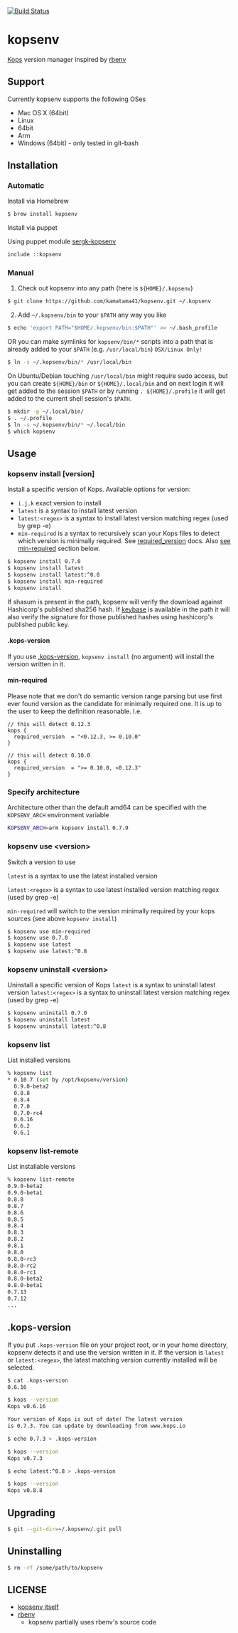 [![Build Status](https://travis-ci.org/kamatama41/kopsenv.svg?branch=master)](https://travis-ci.org/kamatama41/kopsenv)

# kopsenv
[Kops](https://www.kops.io/) version manager inspired by [rbenv](https://github.com/rbenv/rbenv)

## Support
Currently kopsenv supports the following OSes
- Mac OS X (64bit)
- Linux
 - 64bit
 - Arm
- Windows (64bit) - only tested in git-bash

## Installation
### Automatic
Install via Homebrew

  ```sh
  $ brew install kopsenv
  ```

Install via puppet

Using puppet module [sergk-kopsenv](https://github.com/SergK/puppet-kopsenv)

```sh
include ::kopsenv
```

### Manual
1. Check out kopsenv into any path (here is `${HOME}/.kopsenv`)

  ```sh
  $ git clone https://github.com/kamatama41/kopsenv.git ~/.kopsenv
  ```

2. Add `~/.kopsenv/bin` to your `$PATH` any way you like

  ```sh
  $ echo 'export PATH="$HOME/.kopsenv/bin:$PATH"' >> ~/.bash_profile
  ```

  OR you can make symlinks for `kopsenv/bin/*` scripts into a path that is already added to your `$PATH` (e.g. `/usr/local/bin`) `OSX/Linux Only!`

  ```sh
  $ ln -s ~/.kopsenv/bin/* /usr/local/bin
  ```
  
  On Ubuntu/Debian touching `/usr/local/bin` might require sudo access, but you can create `${HOME}/bin` or `${HOME}/.local/bin` and on next login it will get added to the session `$PATH`
  or by running `. ${HOME}/.profile` it will get added to the current shell session's `$PATH`.
  
  ```sh
  $ mkdir -p ~/.local/bin/
  $ . ~/.profile
  $ ln -s ~/.kopsenv/bin/* ~/.local/bin
  $ which kopsenv
  ```
  

## Usage
### kopsenv install [version]
Install a specific version of Kops. Available options for version:
- `i.j.k` exact version to install
- `latest` is a syntax to install latest version
- `latest:<regex>` is a syntax to install latest version matching regex (used by grep -e)
- `min-required` is a syntax to recursively scan your Kops files to detect which version is minimally required. See [required_version](https://www.kops.io/docs/configuration/kops.html) docs. Also [see min-required](#min-required) section below.

```sh
$ kopsenv install 0.7.0
$ kopsenv install latest
$ kopsenv install latest:^0.8
$ kopsenv install min-required
$ kopsenv install
```

If shasum is present in the path, kopsenv will verify the download against Hashicorp's published sha256 hash. If [keybase](https://keybase.io/) is available in the path it will also verify the signature for those published hashes using hashicorp's published public key.

#### .kops-version
If you use [.kops-version](#kops-version), `kopsenv install` (no argument) will install the version written in it.

#### min-required

Please note that we don't do semantic version range parsing but use first ever found version as the candidate for minimally required one. It is up to the user to keep the definition reasonable. I.e.
```
// this will detect 0.12.3
kops {
  required_version  = "<0.12.3, >= 0.10.0"
}
```

```
// this will detect 0.10.0
kops {
  required_version  = ">= 0.10.0, <0.12.3"
}
```


### Specify architecture

Architecture other than the default amd64 can be specified with the `KOPSENV_ARCH` environment variable

```sh
KOPSENV_ARCH=arm kopsenv install 0.7.9
```

### kopsenv use &lt;version>
Switch a version to use

`latest` is a syntax to use the latest installed version

`latest:<regex>` is a syntax to use latest installed version matching regex (used by grep -e)

`min-required` will switch to the version minimally required by your kops sources (see above `kopsenv install`)

```sh
$ kopsenv use min-required
$ kopsenv use 0.7.0
$ kopsenv use latest
$ kopsenv use latest:^0.8
```

### kopsenv uninstall &lt;version>
Uninstall a specific version of Kops
`latest` is a syntax to uninstall latest version
`latest:<regex>` is a syntax to uninstall latest version matching regex (used by grep -e)
```sh
$ kopsenv uninstall 0.7.0
$ kopsenv uninstall latest
$ kopsenv uninstall latest:^0.8
```

### kopsenv list
List installed versions
```sh
% kopsenv list
* 0.10.7 (set by /opt/kopsenv/version)
  0.9.0-beta2
  0.8.8
  0.8.4
  0.7.0
  0.7.0-rc4
  0.6.16
  0.6.2
  0.6.1
```

### kopsenv list-remote
List installable versions
```sh
% kopsenv list-remote
0.9.0-beta2
0.9.0-beta1
0.8.8
0.8.7
0.8.6
0.8.5
0.8.4
0.8.3
0.8.2
0.8.1
0.8.0
0.8.0-rc3
0.8.0-rc2
0.8.0-rc1
0.8.0-beta2
0.8.0-beta1
0.7.13
0.7.12
...
```

## .kops-version
If you put `.kops-version` file on your project root, or in your home directory, kopsenv detects it and use the version written in it. If the version is `latest` or `latest:<regex>`, the latest matching version currently installed will be selected.

```sh
$ cat .kops-version
0.6.16

$ kops --version
Kops v0.6.16

Your version of Kops is out of date! The latest version
is 0.7.3. You can update by downloading from www.kops.io

$ echo 0.7.3 > .kops-version

$ kops --version
Kops v0.7.3

$ echo latest:^0.8 > .kops-version

$ kops --version
Kops v0.8.8
```

## Upgrading
```sh
$ git --git-dir=~/.kopsenv/.git pull
```

## Uninstalling
```sh
$ rm -rf /some/path/to/kopsenv
```

## LICENSE
- [kopsenv itself](https://github.com/kamatama41/kopsenv/blob/master/LICENSE)
- [rbenv](https://github.com/rbenv/rbenv/blob/master/LICENSE)
  - kopsenv partially uses rbenv's source code
